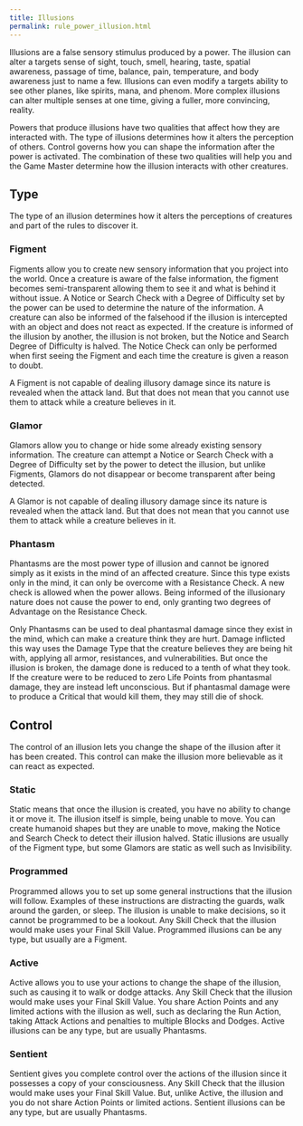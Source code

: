 ```yaml
---
title: Illusions
permalink: rule_power_illusion.html
---
```


Illusions are a false sensory stimulus produced by a power. The illusion can alter a targets sense of sight, touch, smell, hearing, taste, spatial awareness, passage of time, balance, pain, temperature, and body awareness just to name a few. Illusions can even modify a targets ability to see other planes, like spirits, mana, and phenom. More complex illusions can alter multiple senses at one time, giving a fuller, more convincing, reality. 

Powers that produce illusions have two qualities that affect how they are interacted with. The type of illusions determines how it alters the perception of others. Control governs how you can shape the information after the power is activated. The combination of these two qualities will help you and the Game Master determine how the illusion interacts with other creatures.

## Type
The type of an illusion determines how it alters the perceptions of creatures and part of the rules to discover it.

### Figment
Figments allow you to create new sensory information that you project into the world. Once a creature is aware of the false information, the figment becomes semi-transparent allowing them to see it and what is behind it without issue. A Notice or Search Check with a Degree of Difficulty set by the power can be used to determine the nature of the information. A creature can also be informed of the falsehood if the illusion is intercepted with an object and does not react as expected. If the creature is informed of the illusion by another, the illusion is not broken, but the Notice and Search Degree of Difficulty is halved. The Notice Check can only be performed when first seeing the Figment and each time the creature is given a reason to doubt.

A Figment is not capable of dealing illusory damage since its nature is revealed when the attack land. But that does not mean that you cannot use them to attack while a creature believes in it.

### Glamor
Glamors allow you to change or hide some already existing sensory information. The creature can attempt a Notice or Search Check with a Degree of Difficulty set by the power to detect the illusion, but unlike Figments, Glamors do not disappear or become transparent after being detected.

A Glamor is not capable of dealing illusory damage since its nature is revealed when the attack land. But that does not mean that you cannot use them to attack while a creature believes in it.

### Phantasm
Phantasms are the most power type of illusion and cannot be ignored simply as it exists in the mind of an affected creature. Since this type exists only in the mind, it can only be overcome with a Resistance Check. A new check is allowed when the power allows. Being informed of the illusionary nature does not cause the power to end, only granting two degrees of Advantage on the Resistance Check.

Only Phantasms can be used to deal phantasmal damage since they exist in the mind, which can make a creature think they are hurt. Damage inflicted this way uses the Damage Type that the creature believes they are being hit with, applying all armor, resistances, and vulnerabilities. But once the illusion is broken, the damage done is reduced to a tenth of what they took. If the creature were to be reduced to zero Life Points from phantasmal damage, they are instead left unconscious. But if phantasmal damage were to produce a Critical that would kill them, they may still die of shock.

## Control
The control of an illusion lets you change the shape of the illusion after it has been created. This control can make the illusion more believable as it can react as expected.

### Static
Static means that once the illusion is created, you have no ability to change it or move it. The illusion itself is simple, being unable to move. You can create humanoid shapes but they are unable to move, making the Notice and Search Check to detect their illusion halved. Static illusions are usually of the Figment type, but some Glamors are static as well such as Invisibility.

### Programmed
Programmed allows you to set up some general instructions that the illusion will follow. Examples of these instructions are distracting the guards, walk around the garden, or sleep. The illusion is unable to make decisions, so it cannot be programmed to be a lookout. Any Skill Check that the illusion would make uses your Final Skill Value. Programmed illusions can be any type, but usually are a Figment.

### Active
Active allows you to use your actions to change the shape of the illusion, such as causing it to walk or dodge attacks. Any Skill Check that the illusion would make uses your Final Skill Value. You share Action Points and any limited actions with the illusion as well, such as declaring the Run Action, taking Attack Actions and penalties to multiple Blocks and Dodges. Active illusions can be any type, but are usually Phantasms.

### Sentient
Sentient gives you complete control over the actions of the illusion since it possesses a copy of your consciousness. Any Skill Check that the illusion would make uses your Final Skill Value. But, unlike Active, the illusion and you do not share Action Points or limited actions. Sentient illusions can be any type, but are usually Phantasms.
